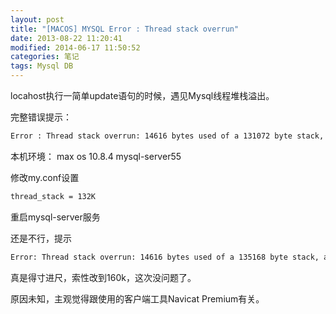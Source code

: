 ```yaml
---
layout: post
title: "[MACOS] MYSQL Error : Thread stack overrun"
date: 2013-08-22 11:20:41
modified: 2014-06-17 11:50:52
categories: 笔记
tags: Mysql DB
---
```


locahost执行一简单update语句的时候，遇见Mysql线程堆栈溢出。

完整错误提示：

```sh
Error : Thread stack overrun: 14616 bytes used of a 131072 byte stack, and 128000 bytes needed. Use 'mysqld --thread_stack=#' to specify a bigger stack.
```

本机环境：
max os 10.8.4
mysql-server55

修改my.conf设置
```sh
thread_stack = 132K
```

重启mysql-server服务

还是不行，提示
```sh
Error: Thread stack overrun: 14616 bytes used of a 135168 byte stack, and 128000 bytes needed. Use 'mysqld --thread_stack=#' to specify a bigger stack.
```

真是得寸进尺，索性改到160k，这次没问题了。

原因未知，主观觉得跟使用的客户端工具Navicat Premium有关。